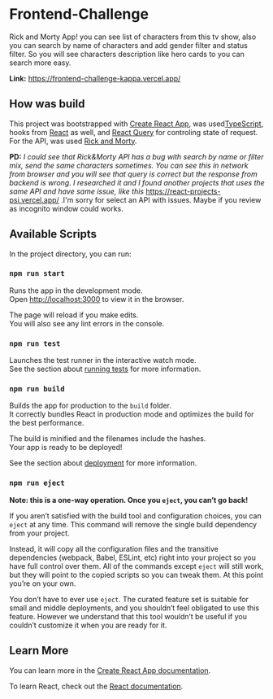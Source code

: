 # Frontend-Challenge

Rick and Morty App! you can see list of characters from this tv show, also you can search by name of characters and add gender filter and status filter. So you will see characters description like hero cards to you can search more easy.

__Link:__ https://frontend-challenge-kappa.vercel.app/

## How was build

This project was bootstrapped with [Create React App](https://github.com/facebook/create-react-app), was used[TypeScript](https://www.typescriptlang.org/), hooks from [React](https://es.reactjs.org/docs/hooks-intro.html) as well, and [React Query](https://react-query.tanstack.com/) for controling state of request. For the API, was used [Rick and Morty](https://rickandmortyapi.com/documentation).

__PD:__ _I could see that Rick&Morty API has a bug with search by name or filter mix, send the same characters sometimes. You can see this in network from browser and you will see that query is correct but the response from backend is wrong. I researched it and I found another projects that uses the same API and have same issue, like this_ https://react-projects-psi.vercel.app/
.I'm sorry for select an API with issues. Maybe if you review as incognito window could works.

## Available Scripts

In the project directory, you can run:

### `npm run start`

Runs the app in the development mode.\
Open [http://localhost:3000](http://localhost:3000) to view it in the browser.

The page will reload if you make edits.\
You will also see any lint errors in the console.

### `npm run test`

Launches the test runner in the interactive watch mode.\
See the section about [running tests](https://facebook.github.io/create-react-app/docs/running-tests) for more information.

### `npm run build`

Builds the app for production to the `build` folder.\
It correctly bundles React in production mode and optimizes the build for the best performance.

The build is minified and the filenames include the hashes.\
Your app is ready to be deployed!

See the section about [deployment](https://facebook.github.io/create-react-app/docs/deployment) for more information.

### `npm run eject`

**Note: this is a one-way operation. Once you `eject`, you can’t go back!**

If you aren’t satisfied with the build tool and configuration choices, you can `eject` at any time. This command will remove the single build dependency from your project.

Instead, it will copy all the configuration files and the transitive dependencies (webpack, Babel, ESLint, etc) right into your project so you have full control over them. All of the commands except `eject` will still work, but they will point to the copied scripts so you can tweak them. At this point you’re on your own.

You don’t have to ever use `eject`. The curated feature set is suitable for small and middle deployments, and you shouldn’t feel obligated to use this feature. However we understand that this tool wouldn’t be useful if you couldn’t customize it when you are ready for it.

## Learn More

You can learn more in the [Create React App documentation](https://facebook.github.io/create-react-app/docs/getting-started).

To learn React, check out the [React documentation](https://reactjs.org/).
